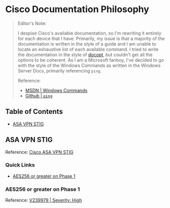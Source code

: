 # Cisco Documentation Philosophy

> Editor's Note:
>
> I despise Cisco's available documentation, so I'm rewriting it
> entirely for each device that I have.  Primarily, my issue is that a majority
> of the documentation is written in the style of a guide and I am unable to
> locate an exhaustive list of each available command.  I tried to write the
> documentation in the style of [docopt](http://docopt.org), but couldn't
> get all the options to be coherent.  As I am a Microsoft fanboy, I've
> decided to go with the style of the Windows Commands as written in the
> Windows Server Docs, primarily referencing `ping`.
>
> Reference:
> - [MSDN | Windows Commands](https://learn.microsoft.com/en-us/windows-server/administration/windows-commands/windows-commands#command-line-reference-a-z)
> - [Github | `ping`](https://github.com/MicrosoftDocs/windowsserverdocs/blob/main/WindowsServerDocs/administration/windows-commands/ping.md)

## Table of Contents

- [ASA VPN STIG](#asa-vpn-stig)

## ASA VPN STIG

Reference: [Cisco ASA VPN STIG](https://www.stigviewer.com/stig/cisco_asa_vpn/)

### Quick Links
- [AES256 or greater on Phase 1](#aes256-or-greater-on-phase-1)

### AES256 or greater on Phase 1

Reference: [V239979 | Severity: High](https://www.stigviewer.com/stig/cisco_asa_vpn/2024-06-10/finding/V-239979)

```

```

